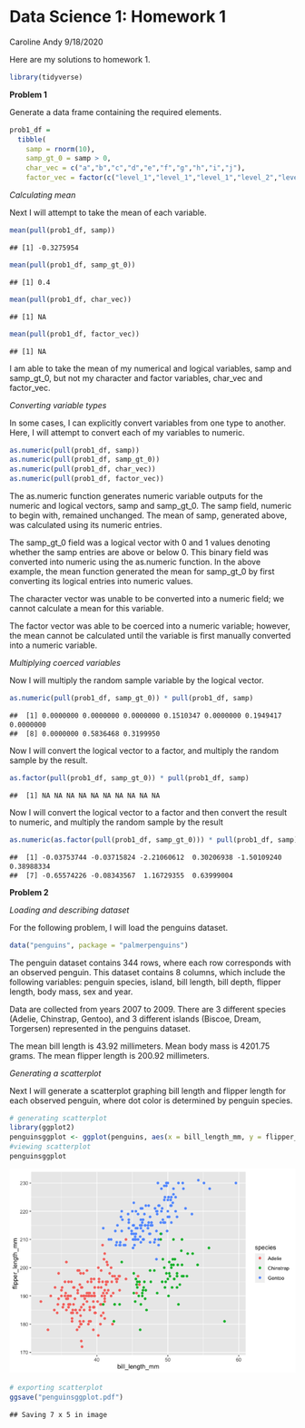 Data Science 1: Homework 1
================
Caroline Andy
9/18/2020

Here are my solutions to homework 1.

``` r
library(tidyverse)
```

**Problem 1**

Generate a data frame containing the required elements.

``` r
prob1_df = 
  tibble(
    samp = rnorm(10),
    samp_gt_0 = samp > 0,
    char_vec = c("a","b","c","d","e","f","g","h","i","j"),
    factor_vec = factor(c("level_1","level_1","level_1","level_2","level_2","level_2","level_3","level_3","level_3","level_3")))
```

*Calculating mean*

Next I will attempt to take the mean of each variable.

``` r
mean(pull(prob1_df, samp))
```

    ## [1] -0.3275954

``` r
mean(pull(prob1_df, samp_gt_0))
```

    ## [1] 0.4

``` r
mean(pull(prob1_df, char_vec))
```

    ## [1] NA

``` r
mean(pull(prob1_df, factor_vec))
```

    ## [1] NA

I am able to take the mean of my numerical and logical variables, samp
and samp\_gt\_0, but not my character and factor variables, char\_vec
and factor\_vec.

*Converting variable types*

In some cases, I can explicitly convert variables from one type to
another. Here, I will attempt to convert each of my variables to
numeric.

``` r
as.numeric(pull(prob1_df, samp))
as.numeric(pull(prob1_df, samp_gt_0))
as.numeric(pull(prob1_df, char_vec))
as.numeric(pull(prob1_df, factor_vec))
```

The as.numeric function generates numeric variable outputs for the
numeric and logical vectors, samp and samp\_gt\_0. The samp field,
numeric to begin with, remained unchanged. The mean of samp, generated
above, was calculated using its numeric entries.

The samp\_gt\_0 field was a logical vector with 0 and 1 values denoting
whether the samp entries are above or below 0. This binary field was
converted into numeric using the as.numeric function. In the above
example, the mean function generated the mean for samp\_gt\_0 by first
converting its logical entries into numeric values.

The character vector was unable to be converted into a numeric field; we
cannot calculate a mean for this variable.

The factor vector was able to be coerced into a numeric variable;
however, the mean cannot be calculated until the variable is first
manually converted into a numeric variable.

*Multiplying coerced variables*

Now I will multiply the random sample variable by the logical vector.

``` r
as.numeric(pull(prob1_df, samp_gt_0)) * pull(prob1_df, samp) 
```

    ##  [1] 0.0000000 0.0000000 0.0000000 0.1510347 0.0000000 0.1949417 0.0000000
    ##  [8] 0.0000000 0.5836468 0.3199950

Now I will convert the logical vector to a factor, and multiply the
random sample by the result.

``` r
as.factor(pull(prob1_df, samp_gt_0)) * pull(prob1_df, samp) 
```

    ##  [1] NA NA NA NA NA NA NA NA NA NA

Now I will convert the logical vector to a factor and then convert the
result to numeric, and multiply the random sample by the result

``` r
as.numeric(as.factor(pull(prob1_df, samp_gt_0))) * pull(prob1_df, samp) 
```

    ##  [1] -0.03753744 -0.03715824 -2.21060612  0.30206938 -1.50109240  0.38988334
    ##  [7] -0.65574226 -0.08343567  1.16729355  0.63999004

**Problem 2**

*Loading and describing dataset*

For the following problem, I will load the penguins dataset.

``` r
data("penguins", package = "palmerpenguins")
```

The penguin dataset contains 344 rows, where each row corresponds with
an observed penguin. This dataset contains 8 columns, which include the
following variables: penguin species, island, bill length, bill depth,
flipper length, body mass, sex and year.

Data are collected from years 2007 to 2009. There are 3 different
species (Adelie, Chinstrap, Gentoo), and 3 different islands (Biscoe,
Dream, Torgersen) represented in the penguins dataset.

The mean bill length is 43.92 millimeters. Mean body mass is 4201.75
grams. The mean flipper length is 200.92 millimeters.

*Generating a scatterplot*

Next I will generate a scatterplot graphing bill length and flipper
length for each observed penguin, where dot color is determined by
penguin species.

``` r
# generating scatterplot
library(ggplot2)
penguinsggplot <- ggplot(penguins, aes(x = bill_length_mm, y = flipper_length_mm, color = species)) + geom_point()
#viewing scatterplot
penguinsggplot
```

![](p8105_hw1_problems1and2_files/figure-gfm/scatterplot-1.png)<!-- -->

``` r
# exporting scatterplot
ggsave("penguinsggplot.pdf")
```

    ## Saving 7 x 5 in image
